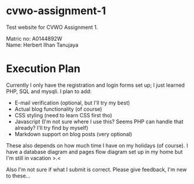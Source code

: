 # cvwo-assignment-1
Test website for CVWO Assignment 1.

Matric no: A0144892W  
Name: Herbert Ilhan Tanujaya

# Execution Plan

Currently I only have the registration and login forms set up; I just learned PHP, SQL and mysqli. I plan to add:
* E-mail verification (optional, but I'll try my best)
* Actual blog functionality (of course)
* CSS styling (need to learn CSS first tho)
* Javascript (I'm not sure where I use this? Seems PHP can handle that already? I'll try find by myself)
* Markdown support on blog posts (very optional)

These also depends on how much time I have on my holidays (of course).
I have a database diagram and pages flow diagram set up in my home but I'm still in vacation >.<

Also I'm not sure if what I submit is correct. Please give feedback, I'm new to these...